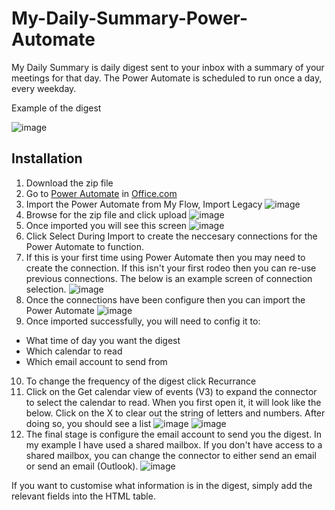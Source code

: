 # My-Daily-Summary-Power-Automate

My Daily Summary is daily digest sent to your inbox with a summary of your meetings for that day.  The Power Automate is scheduled to run once a day, every weekday.

Example of the digest

![image](https://user-images.githubusercontent.com/18420048/234805873-88ffea13-830a-4d59-8d90-4c5e1f22773f.png)

## Installation

1. Download the zip file
2. Go to [Power Automate](https://make.powerautomate.com/) in [Office.com ](https://www.office.com/)
3. Import the Power Automate from My Flow, Import Legacy
![image](https://user-images.githubusercontent.com/18420048/234807160-8063cd6d-37b0-43cb-9cea-8f3832f92ce9.png)
4. Browse for the zip file and click upload
![image](https://user-images.githubusercontent.com/18420048/234807475-ae4f39cf-a77f-4d46-9e0c-0c4fae67a07d.png)
5. Once imported you will see this screen
![image](https://user-images.githubusercontent.com/18420048/234807988-6d9afed6-3611-4103-b07f-a93434d319cf.png)
6. Click Select During Import to create the neccesary connections for the Power Automate to function.
7. If this is your first time using Power Automate then you may need to create the connection.  If this isn't your first rodeo then you can re-use previous connections.  The below is an example screen of connection selection.
![image](https://user-images.githubusercontent.com/18420048/234809324-5ce30966-8e5a-436c-96a2-a7f8abd6022b.png)
8. Once the connections have been configure then you can import the Power Automate
![image](https://user-images.githubusercontent.com/18420048/234809574-a43e0a4b-6c83-47df-9d17-f4b971bf2c75.png)
9. Once imported successfully, you will need to config it to:
* What time of day you want the digest
* Which calendar to read
* Which email account to send from
10. To change the frequency of the digest click Recurrance
11. Click on the Get calendar view of events (V3) to expand the connector to select the calendar to read.  When you first open it, it will look like the below.  Click on the X to clear out the string of letters and numbers.  After doing so, you should see a list
![image](https://user-images.githubusercontent.com/18420048/234811329-b56a7739-5196-45d3-a5e5-d370904aa79d.png)
![image](https://user-images.githubusercontent.com/18420048/234811527-bb39c9fb-1b5f-4612-87b5-6bbfd4470149.png)
12. The final stage is configure the email account to send you the digest.  In my example I have used a shared mailbox.  If you don't have access to a shared mailbox, you can change the connector to either send an email or send an email (Outlook).
![image](https://user-images.githubusercontent.com/18420048/234816790-5c0fb6cb-a0c3-4c9e-b1b1-07980ec3eeb8.png)

If you want to customise what information is in the digest, simply add the relevant fields into the HTML table.



